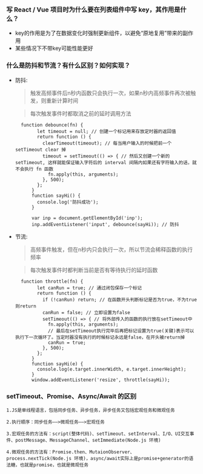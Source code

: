 ### 写 React / Vue 项目时为什么要在列表组件中写 key，其作用是什么？
+ key的作用是为了在数据变化时强制更新组件，以避免“原地复用”带来的副作用
+ 某些情况下不带key可能性能更好

### 什么是防抖和节流？有什么区别？如何实现？
+ 防抖:    

    > 触发高频事件后n秒内函数只会执行一次，如果n秒内高频事件再次被触发，则重新计算时间     
  
    > 每次触发事件时都取消之前的延时调用方法

        function debounce(fn) {
              let timeout = null; // 创建一个标记用来存放定时器的返回值
              return function () {
                clearTimeout(timeout); // 每当用户输入的时候把前一个 setTimeout clear 掉
                timeout = setTimeout(() => { // 然后又创建一个新的 setTimeout, 这样就能保证输入字符后的 interval 间隔内如果还有字符输入的话，就不会执行 fn 函数
                  fn.apply(this, arguments);
                }, 500);
              };
            }
            function sayHi() {
              console.log('防抖成功');
            }
        
            var inp = document.getElementById('inp');
            inp.addEventListener('input', debounce(sayHi)); // 防抖
  
            
            
+ 节流:
    > 高频事件触发，但在n秒内只会执行一次，所以节流会稀释函数的执行频率 

    > 每次触发事件时都判断当前是否有等待执行的延时函数

        function throttle(fn) {
              let canRun = true; // 通过闭包保存一个标记
              return function () {
                if (!canRun) return; // 在函数开头判断标记是否为true，不为true则return
                canRun = false; // 立即设置为false
                setTimeout(() => { // 将外部传入的函数的执行放在setTimeout中
                  fn.apply(this, arguments);
                  // 最后在setTimeout执行完毕后再把标记设置为true(关键)表示可以执行下一次循环了。当定时器没有执行的时候标记永远是false，在开头被return掉
                  canRun = true;
                }, 500);
              };
            }
            function sayHi(e) {
              console.log(e.target.innerWidth, e.target.innerHeight);
            }
            window.addEventListener('resize', throttle(sayHi));


### setTimeout、Promise、Async/Await 的区别

    1.JS是单线程语言，包括同步任务、异步任务，异步任务又包括宏观任务和微观任务

    2.执行顺序：同步任务——>微观任务——>宏观任务

    3.宏观任务的方法有：script(整体代码)、setTimeout、setInterval、I/O、UI交互事件、postMessage、MessageChannel、setImmediate(Node.js 环境)

    4.微观任务的方法有：Promise.then、MutaionObserver、process.nextTick(Node.js 环境)，async/await实际上是promise+generator的语法糖，也就是promise，也就是微观任务


